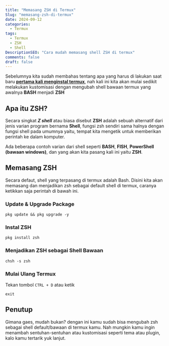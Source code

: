 ```yaml
---
title: "Memasang ZSH di Termux"
Slug: "memasang-zsh-di-termux"
date: 2024-09-12
categories:
  - Termux
tags:
  - Termux
  - ZSH
  - Shell
DescriptionSEO: "Cara mudah memasang shell ZSH di termux"
comments: false
draft: false
---
```


Sebelumnya kita sudah membahas tentang apa yang harus di lakukan saat baru [**pertama kali menginstal termux**](https://dridani.my.id/setup-termux-pemula), nah kali ini kita akan mulai sedikit melakukan kustomisasi dengan mengubah shell bawaan termux yang awalnya **BASH** menjadi **ZSH**

## Apa itu ZSH?

Secara singkat **_Z shell_** atau biasa disebut **ZSH** adalah sebuah alternatif dari jenis varian program bernama **Shell**, fungsi zsh sendiri sama halnya dengan fungsi shell pada umumnya yaitu, tempat kita mengetik untuk memberikan perintah ke dalam komputer.

Ada beberapa contoh varian dari shell seperti **BASH**, **FISH**, **PowerShell** **(bawaan windows)**, dan yang akan kita pasang kali ini yaitu **ZSH**.

## Memasang ZSH

Secara defaut, shell yang terpasang di termux adalah Bash. Disini kita akan memasang dan menjadikan zsh sebagai default shell di termux, caranya ketikkan saja perintah di bawah ini.

### Update & Upgrade Package

```shell
pkg update && pkg upgrade -y
```

### Instal ZSH

```shell
pkg install zsh
```

### Menjadikan ZSH sebagai Shell Bawaan

```shell
chsh -s zsh
```

### Mulai Ulang Termux

Tekan tombol `CTRL + D` atau ketik

```shell
exit
```

## Penutup

Gimana gaes, mudah bukan? dengan ini kamu sudah bisa mengubah zsh sebagai shell default/bawaan di termux kamu. Nah mungkin kamu ingin menambah sentuhan-sentuhan atau kustomisasi seperti tema atau plugin, kalo kamu tertarik yuk lanjut.